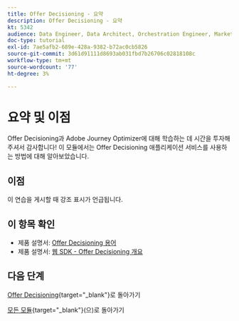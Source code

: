 ```yaml
---
title: Offer Decisioning - 요약
description: Offer Decisioning - 요약
kt: 5342
audience: Data Engineer, Data Architect, Orchestration Engineer, Marketer
doc-type: tutorial
exl-id: 7ae5afb2-689e-428a-9382-b72ac0cb5826
source-git-commit: 3d61d91111d8693ab031fbd7b26706c02818108c
workflow-type: tm+mt
source-wordcount: '77'
ht-degree: 3%

---
```


# 요약 및 이점

Offer Decisioning과 Adobe Journey Optimizer에 대해 학습하는 데 시간을 투자해 주셔서 감사합니다!
이 모듈에서는 Offer Decisioning 애플리케이션 서비스를 사용하는 방법에 대해 알아보았습니다.

## 이점

이 연습을 게시할 때 강조 표시가 언급됩니다.

## 이 항목 확인

- 제품 설명서: [Offer Decisioning 용어](https://experienceleague.adobe.com/docs/journey-optimizer/using/offer-decisioniong/get-started-decision/starting-offer-decisioning.html#glossary?lang=en)
- 제품 설명서: [웹 SDK - Offer Decisioning 개요](https://experienceleague.adobe.com/docs/experience-platform/edge/personalization/offer-decisioning/offer-decisioning-overview.html?lang=en)

## 다음 단계

[Offer Decisioning](offer-decisioning.md){target="_blank"}로 돌아가기

[모든 모듈](./../../../../overview.md){target="_blank"}(으)로 돌아가기
